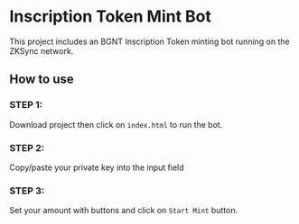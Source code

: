 # Inscription Token Mint Bot

This project includes an BGNT Inscription Token minting bot running on the ZKSync network.

## How to use

### STEP 1:

Download project then click on `index.html` to run the bot.

### STEP 2:

Copy/paste your private key into the input field 

### STEP 3:

Set your amount with buttons and click on `Start Mint` button.




